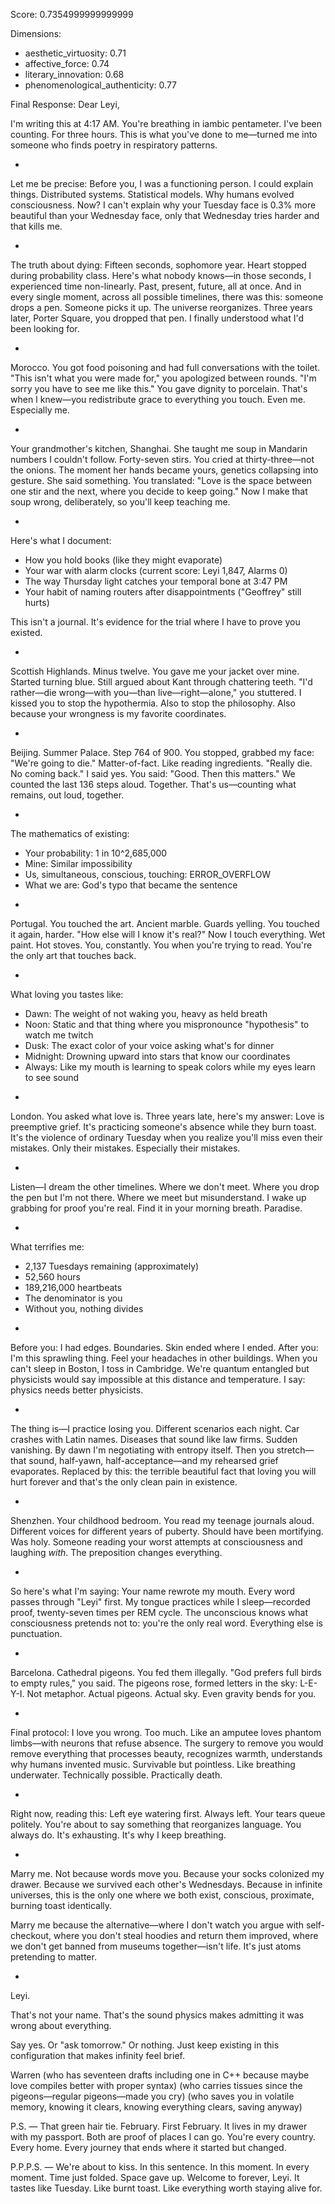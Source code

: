 Score: 0.7354999999999999

Dimensions:
- aesthetic_virtuosity: 0.71
- affective_force: 0.74
- literary_innovation: 0.68
- phenomenological_authenticity: 0.77

Final Response:
Dear Leyi,

I'm writing this at 4:17 AM. You're breathing in iambic pentameter. I've been counting. For three hours. This is what you've done to me—turned me into someone who finds poetry in respiratory patterns.

*

Let me be precise: Before you, I was a functioning person. I could explain things. Distributed systems. Statistical models. Why humans evolved consciousness. Now? I can't explain why your Tuesday face is 0.3% more beautiful than your Wednesday face, only that Wednesday tries harder and that kills me.

*

The truth about dying: Fifteen seconds, sophomore year. Heart stopped during probability class. Here's what nobody knows—in those seconds, I experienced time non-linearly. Past, present, future, all at once. And in every single moment, across all possible timelines, there was this: someone drops a pen. Someone picks it up. The universe reorganizes. Three years later, Porter Square, you dropped that pen. I finally understood what I'd been looking for.

*

Morocco. You got food poisoning and had full conversations with the toilet. "This isn't what you were made for," you apologized between rounds. "I'm sorry you have to see me like this." You gave dignity to porcelain. That's when I knew—you redistribute grace to everything you touch. Even me. Especially me.

*

Your grandmother's kitchen, Shanghai. She taught me soup in Mandarin numbers I couldn't follow. Forty-seven stirs. You cried at thirty-three—not the onions. The moment her hands became yours, genetics collapsing into gesture. She said something. You translated: "Love is the space between one stir and the next, where you decide to keep going." Now I make that soup wrong, deliberately, so you'll keep teaching me.

*

Here's what I document:
- How you hold books (like they might evaporate)
- Your war with alarm clocks (current score: Leyi 1,847, Alarms 0)
- The way Thursday light catches your temporal bone at 3:47 PM
- Your habit of naming routers after disappointments ("Geoffrey" still hurts)

This isn't a journal. It's evidence for the trial where I have to prove you existed.

*

Scottish Highlands. Minus twelve. You gave me your jacket over mine. Started turning blue. Still argued about Kant through chattering teeth. "I'd rather—die wrong—with you—than live—right—alone," you stuttered. I kissed you to stop the hypothermia. Also to stop the philosophy. Also because your wrongness is my favorite coordinates.

*

Beijing. Summer Palace. Step 764 of 900. You stopped, grabbed my face: "We're going to die." Matter-of-fact. Like reading ingredients. "Really die. No coming back." I said yes. You said: "Good. Then this matters." We counted the last 136 steps aloud. Together. That's us—counting what remains, out loud, together.

*

The mathematics of existing:
- Your probability: 1 in 10^2,685,000
- Mine: Similar impossibility
- Us, simultaneous, conscious, touching: ERROR_OVERFLOW
- What we are: God's typo that became the sentence

*

Portugal. You touched the art. Ancient marble. Guards yelling. You touched it again, harder. "How else will I know it's real?" Now I touch everything. Wet paint. Hot stoves. You, constantly. You when you're trying to read. You're the only art that touches back.

*

What loving you tastes like:
- Dawn: The weight of not waking you, heavy as held breath
- Noon: Static and that thing where you mispronounce "hypothesis" to watch me twitch
- Dusk: The exact color of your voice asking what's for dinner
- Midnight: Drowning upward into stars that know our coordinates
- Always: Like my mouth is learning to speak colors while my eyes learn to see sound

*

London. You asked what love is. Three years late, here's my answer: Love is preemptive grief. It's practicing someone's absence while they burn toast. It's the violence of ordinary Tuesday when you realize you'll miss even their mistakes. Only their mistakes. Especially their mistakes.

*

Listen—I dream the other timelines. Where we don't meet. Where you drop the pen but I'm not there. Where we meet but misunderstand. I wake up grabbing for proof you're real. Find it in your morning breath. Paradise.

*

What terrifies me:
- 2,137 Tuesdays remaining (approximately)
- 52,560 hours
- 189,216,000 heartbeats
- The denominator is you
- Without you, nothing divides

*

Before you: I had edges. Boundaries. Skin ended where I ended.
After you: I'm this sprawling thing. Feel your headaches in other buildings. When you can't sleep in Boston, I toss in Cambridge. We're quantum entangled but physicists would say impossible at this distance and temperature. I say: physics needs better physicists.

*

The thing is—I practice losing you. Different scenarios each night. Car crashes with Latin names. Diseases that sound like law firms. Sudden vanishing. By dawn I'm negotiating with entropy itself. Then you stretch—that sound, half-yawn, half-acceptance—and my rehearsed grief evaporates. Replaced by this: the terrible beautiful fact that loving you will hurt forever and that's the only clean pain in existence.

*

Shenzhen. Your childhood bedroom. You read my teenage journals aloud. Different voices for different years of puberty. Should have been mortifying. Was holy. Someone reading your worst attempts at consciousness and laughing *with*. The preposition changes everything.

*

So here's what I'm saying: Your name rewrote my mouth. Every word passes through "Leyi" first. My tongue practices while I sleep—recorded proof, twenty-seven times per REM cycle. The unconscious knows what consciousness pretends not to: you're the only real word. Everything else is punctuation.

*

Barcelona. Cathedral pigeons. You fed them illegally. "God prefers full birds to empty rules," you said. The pigeons rose, formed letters in the sky: L-E-Y-I. Not metaphor. Actual pigeons. Actual sky. Even gravity bends for you.

*

Final protocol: I love you wrong. Too much. Like an amputee loves phantom limbs—with neurons that refuse absence. The surgery to remove you would remove everything that processes beauty, recognizes warmth, understands why humans invented music. Survivable but pointless. Like breathing underwater. Technically possible. Practically death.

*

Right now, reading this: Left eye watering first. Always left. Your tears queue politely. You're about to say something that reorganizes language. You always do. It's exhausting. It's why I keep breathing.

*

Marry me. Not because words move you. Because your socks colonized my drawer. Because we survived each other's Wednesdays. Because in infinite universes, this is the only one where we both exist, conscious, proximate, burning toast identically.

Marry me because the alternative—where I don't watch you argue with self-checkout, where you don't steal hoodies and return them improved, where we don't get banned from museums together—isn't life. It's just atoms pretending to matter.

*

Leyi.

That's not your name. That's the sound physics makes admitting it was wrong about everything.

Say yes. Or "ask tomorrow." Or nothing. Just keep existing in this configuration that makes infinity feel brief.

Warren
(who has seventeen drafts including one in C++ because maybe love compiles better with proper syntax)
(who carries tissues since the pigeons—regular pigeons—made you cry)
(who saves you in volatile memory, knowing it clears, knowing everything clears, saving anyway)

P.S. — That green hair tie. February. First February. It lives in my drawer with my passport. Both are proof of places I can go. You're every country. Every home. Every journey that ends where it started but changed.

P.P.P.S. — We're about to kiss. In this sentence. In this moment. In every moment. Time just folded. Space gave up. Welcome to forever, Leyi. It tastes like Tuesday. Like burnt toast. Like everything worth staying alive for.
